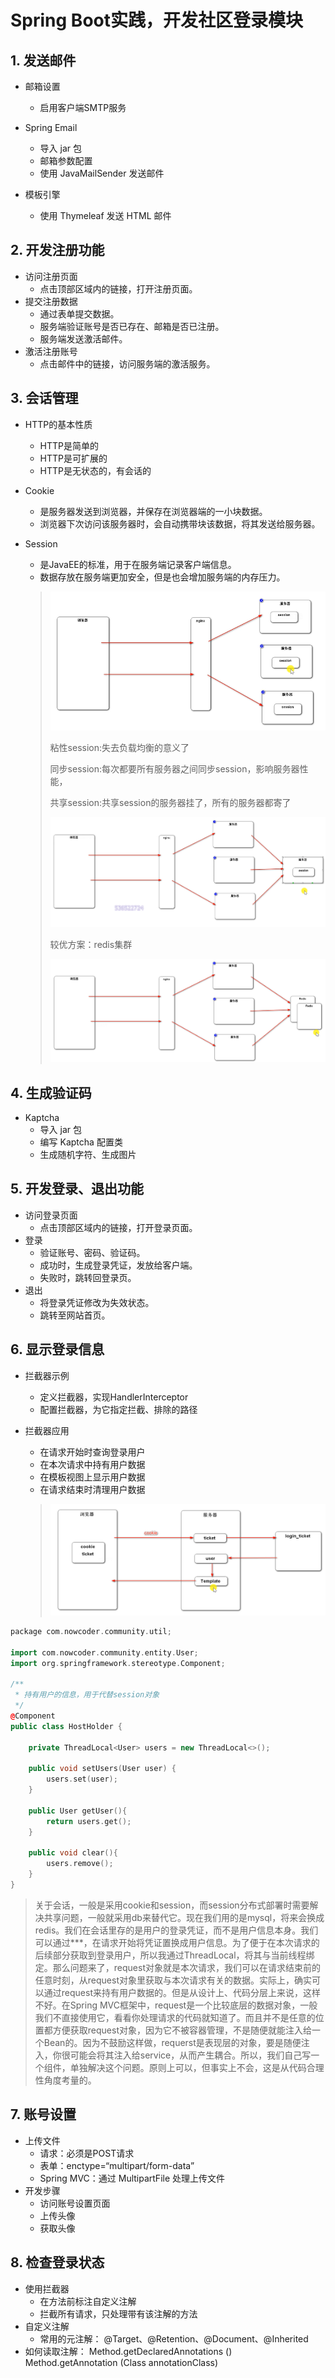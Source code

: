 # Spring Boot实践，开发社区登录模块

## 1. 发送邮件

* 邮箱设置
  * 启用客户端SMTP服务

* Spring Email
  * 导入 jar 包
  * 邮箱参数配置
  * 使用 JavaMailSender 发送邮件
* 模板引擎
  * 使用 Thymeleaf 发送 HTML 邮件

## 2. 开发注册功能

* 访问注册页面
  * 点击顶部区域内的链接，打开注册页面。
* 提交注册数据
  * 通过表单提交数据。
  * 服务端验证账号是否已存在、邮箱是否已注册。
  * 服务端发送激活邮件。
* 激活注册账号
  * 点击邮件中的链接，访问服务端的激活服务。

## 3. 会话管理

* HTTP的基本性质
  * HTTP是简单的
  * HTTP是可扩展的
  * HTTP是无状态的，有会话的

* Cookie
  * 是服务器发送到浏览器，并保存在浏览器端的一小块数据。
  * 浏览器下次访问该服务器时，会自动携带块该数据，将其发送给服务器。

* Session
  * 是JavaEE的标准，用于在服务端记录客户端信息。
  * 数据存放在服务端更加安全，但是也会增加服务端的内存压力。

  > ![image-20230501170812435](第二章.assets/image-20230501170812435.png)
  >
  > 粘性session:失去负载均衡的意义了
  >
  > 同步session:每次都要所有服务器之间同步session，影响服务器性能，
  >
  > 共享session:共享session的服务器挂了，所有的服务器都寄了
  >
  > ![image-20230501170942858](第二章.assets/image-20230501170942858.png)
  >
  > 较优方案：redis集群
  >
  > ![image-20230501171308305](第二章.assets/image-20230501171308305.png)

  

## 4. 生成验证码

* Kaptcha
  * 导入 jar 包
  * 编写 Kaptcha 配置类
  * 生成随机字符、生成图片

## 5. 开发登录、退出功能

* 访问登录页面
  * 点击顶部区域内的链接，打开登录页面。
* 登录
  * 验证账号、密码、验证码。
  * 成功时，生成登录凭证，发放给客户端。
  * 失败时，跳转回登录页。
* 退出
  * 将登录凭证修改为失效状态。
  * 跳转至网站首页。

## 6. 显示登录信息

* 拦截器示例
  * 定义拦截器，实现HandlerInterceptor
  * 配置拦截器，为它指定拦截、排除的路径

* 拦截器应用
  * 在请求开始时查询登录用户
  * 在本次请求中持有用户数据
  * 在模板视图上显示用户数据
  * 在请求结束时清理用户数据

  > ![image-20230502082633471](第二章.assets/image-20230502082633471.png)

```c++
package com.nowcoder.community.util;

import com.nowcoder.community.entity.User;
import org.springframework.stereotype.Component;

/**
 * 持有用户的信息，用于代替session对象
 */
@Component
public class HostHolder {

    private ThreadLocal<User> users = new ThreadLocal<>();

    public void setUsers(User user) {
        users.set(user);
    }

    public User getUser(){
        return users.get();
    }

    public void clear(){
        users.remove();
    }
}

```

> 关于会话，一般是采用cookie和session，而session分布式部署时需要解决共享问题，一般就采用db来替代它。现在我们用的是mysql，将来会换成redis。我们在会话里存的是用户的登录凭证，而不是用户信息本身。我们可以通过***，在请求开始将凭证置换成用户信息。为了便于在本次请求的后续部分获取到登录用户，所以我通过ThreadLocal，将其与当前线程绑定。那么问题来了，request对象就是本次请求，我们可以在请求结束前的任意时刻，从request对象里获取与本次请求有关的数据。实际上，确实可以通过request来持有用户数据的。但是从设计上、代码分层上来说，这样不好。在Spring MVC框架中，request是一个比较底层的数据对象，一般我们不直接使用它，看看你处理请求的代码就知道了。而且并不是任意的位置都方便获取request对象，因为它不被容器管理，不是随便就能注入给一个Bean的。因为不鼓励这样做，requerst是表现层的对象，要是随便注入，你很可能会将其注入给service，从而产生耦合。所以，我们自己写一个组件，单独解决这个问题。原则上可以，但事实上不会，这是从代码合理性角度考量的。

## 7. 账号设置

* 上传文件
  * 请求：必须是POST请求
  * 表单：enctype=“multipart/form-data”
  * Spring MVC：通过 MultipartFile 处理上传文件
* 开发步骤
  * 访问账号设置页面
  * 上传头像
  * 获取头像

## 8. 检查登录状态

* 使用拦截器
  * 在方法前标注自定义注解
  * 拦截所有请求，只处理带有该注解的方法
* 自定义注解
  * 常用的元注解：
    @Target、@Retention、@Document、@Inherited
* 如何读取注解：
  Method.getDeclaredAnnotations ()
  Method.getAnnotation (Class<T> annotationClass)











